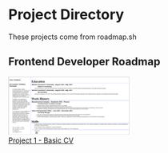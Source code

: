 # Project Directory

These projects come from roadmap.sh

## Frontend Developer Roadmap

<p align="left">
    <a href="/01_basic_cv/"><img width="48%" src="01_basic_cv/assets/sample.png" /><br />Project 1 - Basic CV</a>
</p>
